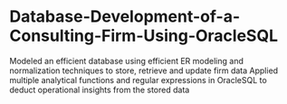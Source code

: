 # Database-Development-of-a-Consulting-Firm-Using-OracleSQL
Modeled an efficient database using efficient ER modeling and normalization techniques to store, retrieve and update firm data Applied multiple analytical functions and regular expressions in OracleSQL to deduct operational insights from the stored data
